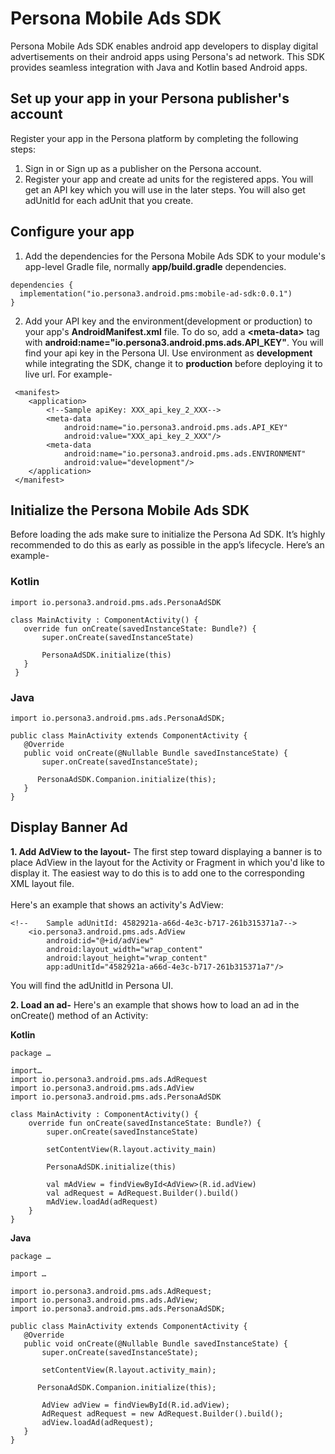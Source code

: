 # Persona Mobile Ads SDK
Persona Mobile Ads SDK enables android app developers to display digital advertisements on their android apps using Persona's ad network. This SDK provides seamless integration with Java and Kotlin based Android apps.

## Set up your app in your Persona publisher's account
Register your app in the Persona platform by completing the following steps:
1. Sign in or Sign up as a publisher on the Persona account.
2. Register your app and create ad units for the registered apps. You will get an API key which you will use in the later steps. You will also get adUnitId for each adUnit that you create.

## Configure your app
1. Add the dependencies for the Persona Mobile Ads SDK to your module's app-level Gradle file, normally **app/build.gradle**
   dependencies.

```
dependencies {
  implementation("io.persona3.android.pms:mobile-ad-sdk:0.0.1")
}
```

2. Add your API key and the environment(development or production) to your app's **AndroidManifest.xml** file. To do so, add a **\<meta-data\>** tag with **android:name="io.persona3.android.pms.ads.API_KEY"**.
   You will find your api key in the Persona UI. Use environment as **development** while integrating the SDK, change it to **production** before deploying it to live url.
   For example-
```
 <manifest>
    <application>
        <!--Sample apiKey: XXX_api_key_2_XXX-->
        <meta-data
            android:name="io.persona3.android.pms.ads.API_KEY"
            android:value="XXX_api_key_2_XXX"/>
        <meta-data
            android:name="io.persona3.android.pms.ads.ENVIRONMENT"
            android:value="development"/>
    </application>
 </manifest>
```


## Initialize the Persona Mobile Ads SDK

Before loading the ads make sure to initialize the Persona Ad SDK. It’s highly recommended to do this as early as possible in the app’s lifecycle. Here’s an example-



### Kotlin
```
import io.persona3.android.pms.ads.PersonaAdSDK

class MainActivity : ComponentActivity() {
   override fun onCreate(savedInstanceState: Bundle?) {
       super.onCreate(savedInstanceState)

       PersonaAdSDK.initialize(this)
   }
 }
```
### Java
```
import io.persona3.android.pms.ads.PersonaAdSDK;

public class MainActivity extends ComponentActivity {
   @Override
   public void onCreate(@Nullable Bundle savedInstanceState) {
       super.onCreate(savedInstanceState);

      PersonaAdSDK.Companion.initialize(this);
   }
}
```

## Display Banner Ad

**1. Add AdView to the layout-**
The first step toward displaying a banner is to place AdView in the layout for the Activity or Fragment in which you'd like to display it. The easiest way to do this is to add one to the corresponding XML layout file.
<br /><br />Here's an example that shows an activity's AdView:

```
<!--    Sample adUnitId: 4582921a-a66d-4e3c-b717-261b315371a7-->
    <io.persona3.android.pms.ads.AdView
        android:id="@+id/adView"
        android:layout_width="wrap_content"
        android:layout_height="wrap_content"
        app:adUnitId="4582921a-a66d-4e3c-b717-261b315371a7"/>
```
You will find the adUnitId in Persona UI.

**2. Load an ad-**
Here's an example that shows how to load an ad in the onCreate() method of an Activity:

**Kotlin**
```
package …

import…
import io.persona3.android.pms.ads.AdRequest
import io.persona3.android.pms.ads.AdView
import io.persona3.android.pms.ads.PersonaAdSDK

class MainActivity : ComponentActivity() {
    override fun onCreate(savedInstanceState: Bundle?) {
        super.onCreate(savedInstanceState)

        setContentView(R.layout.activity_main)

        PersonaAdSDK.initialize(this)

        val mAdView = findViewById<AdView>(R.id.adView)
        val adRequest = AdRequest.Builder().build()
        mAdView.loadAd(adRequest)
    }
}
```

**Java**
```
package …

import …

import io.persona3.android.pms.ads.AdRequest;
import io.persona3.android.pms.ads.AdView;
import io.persona3.android.pms.ads.PersonaAdSDK;

public class MainActivity extends ComponentActivity {
   @Override
   public void onCreate(@Nullable Bundle savedInstanceState) {
       super.onCreate(savedInstanceState);
       
       setContentView(R.layout.activity_main);

      PersonaAdSDK.Companion.initialize(this);

       AdView adView = findViewById(R.id.adView);
       AdRequest adRequest = new AdRequest.Builder().build();
       adView.loadAd(adRequest);
   }
}
```



